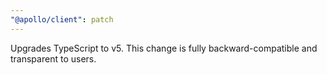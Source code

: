 ```yaml
---
"@apollo/client": patch
---
```


Upgrades TypeScript to v5. This change is fully backward-compatible and transparent to users.
